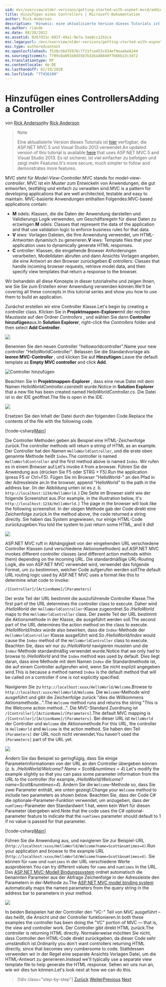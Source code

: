 ```yaml
---
uid: mvc/overview/older-versions/getting-started-with-aspnet-mvc4/adding-a-controller
title: Hinzufügen eines Controllers | Microsoft-Dokumentation
author: Rick-Anderson
description: 'Hinweis: eine aktualisierte Version dieses Tutorials ist hier verfügbar, die ASP.NET MVC 5 und Visual Studio 2013 verwendet. Es ist sicherer, aber viel einfacher zu befolgen und zu demonstrieren...'
ms.author: riande
ms.date: 08/28/2012
ms.assetid: 0267d31c-892f-49a1-9e7a-3ae8cc12b2ca
msc.legacyurl: /mvc/overview/older-versions/getting-started-with-aspnet-mvc4/adding-a-controller
msc.type: authoredcontent
ms.openlocfilehash: f528c56435976c7f31fce453c834ef9eaebe6244
ms.sourcegitcommit: 7709c0a091b8d55b7b33bad8849f7b66b23c3d72
ms.translationtype: MT
ms.contentlocale: de-DE
ms.lasthandoff: 02/19/2020
ms.locfileid: "77456100"
---
```

# <a name="adding-a-controller"></a><span data-ttu-id="823f0-104">Hinzufügen eines Controllers</span><span class="sxs-lookup"><span data-stu-id="823f0-104">Adding a Controller</span></span>

<span data-ttu-id="823f0-105">von [Rick Anderson](https://twitter.com/RickAndMSFT)</span><span class="sxs-lookup"><span data-stu-id="823f0-105">by [Rick Anderson](https://twitter.com/RickAndMSFT)</span></span>

> > [!NOTE]
> > <span data-ttu-id="823f0-106">Eine aktualisierte Version dieses Tutorials ist [hier](../../getting-started/introduction/getting-started.md) verfügbar, die ASP.NET MVC 5 und Visual Studio 2013 verwendet.</span><span class="sxs-lookup"><span data-stu-id="823f0-106">An updated version of this tutorial is available [here](../../getting-started/introduction/getting-started.md) that uses ASP.NET MVC 5 and Visual Studio 2013.</span></span> <span data-ttu-id="823f0-107">Es ist sicherer, ist viel einfacher zu befolgen und zeigt mehr Features.</span><span class="sxs-lookup"><span data-stu-id="823f0-107">It's more secure, much simpler to follow and demonstrates more features.</span></span>

<span data-ttu-id="823f0-108">MVC steht für *Model-View-Controller*.</span><span class="sxs-lookup"><span data-stu-id="823f0-108">MVC stands for *model-view-controller*.</span></span> <span data-ttu-id="823f0-109">MVC ist ein Muster zum Entwickeln von Anwendungen, die gut entworfen, testfähig und einfach zu verwalten sind.</span><span class="sxs-lookup"><span data-stu-id="823f0-109">MVC is a pattern for developing applications that are well architected, testable and easy to maintain.</span></span> <span data-ttu-id="823f0-110">MVC-basierte Anwendungen enthalten Folgendes:</span><span class="sxs-lookup"><span data-stu-id="823f0-110">MVC-based applications contain:</span></span>

- <span data-ttu-id="823f0-111">**M** odels: Klassen, die die Daten der Anwendung darstellen und Validierungs Logik verwenden, um Geschäftsregeln für diese Daten zu erzwingen.</span><span class="sxs-lookup"><span data-stu-id="823f0-111">**M** odels: Classes that represent the data of the application and that use validation logic to enforce business rules for that data.</span></span>
- <span data-ttu-id="823f0-112">**V** iews: Vorlagen Dateien, die Ihre Anwendung verwendet, um HTML-Antworten dynamisch zu generieren.</span><span class="sxs-lookup"><span data-stu-id="823f0-112">**V** iews: Template files that your application uses to dynamically generate HTML responses.</span></span>
- <span data-ttu-id="823f0-113">**C** ontroller: Klassen, die eingehende Browser Anforderungen verarbeiten, Modelldaten abrufen und dann Ansichts Vorlagen angeben, die eine Antwort an den Browser zurückgeben.</span><span class="sxs-lookup"><span data-stu-id="823f0-113">**C** ontrollers: Classes that handle incoming browser requests, retrieve model data, and then specify view templates that return a response to the browser.</span></span>

<span data-ttu-id="823f0-114">Wir behandeln all diese Konzepte in dieser tutorialreihe und zeigen Ihnen, wie Sie Sie zum Erstellen einer Anwendung verwenden können.</span><span class="sxs-lookup"><span data-stu-id="823f0-114">We'll be covering all these concepts in this tutorial series and show you how to use them to build an application.</span></span>

<span data-ttu-id="823f0-115">Zunächst erstellen wir eine Controller Klasse.</span><span class="sxs-lookup"><span data-stu-id="823f0-115">Let's begin by creating a controller class.</span></span> <span data-ttu-id="823f0-116">Klicken Sie in **Projektmappen-Explorer**mit der rechten Maustaste auf den Ordner *Controllers* , und wählen Sie dann **Controller hinzufügen**aus.</span><span class="sxs-lookup"><span data-stu-id="823f0-116">In **Solution Explorer**, right-click the *Controllers* folder and then select **Add Controller**.</span></span>

![](adding-a-controller/_static/image1.png)

<span data-ttu-id="823f0-117">Benennen Sie den neuen Controller &quot;helloworldcontroller&quot;.</span><span class="sxs-lookup"><span data-stu-id="823f0-117">Name your new controller &quot;HelloWorldController&quot;.</span></span> <span data-ttu-id="823f0-118">Belassen Sie die Standardvorlage als **leeren MVC-Controller** , und klicken Sie auf **Hinzufügen**.</span><span class="sxs-lookup"><span data-stu-id="823f0-118">Leave the default template as **Empty MVC controller** and click **Add**.</span></span>

![Controller hinzufügen](adding-a-controller/_static/image2.png)

<span data-ttu-id="823f0-120">Beachten Sie in **Projektmappen-Explorer** , dass eine neue Datei mit dem Namen *HelloWorldController.cs*erstellt wurde.</span><span class="sxs-lookup"><span data-stu-id="823f0-120">Notice in **Solution Explorer** that a new file has been created named *HelloWorldController.cs*.</span></span> <span data-ttu-id="823f0-121">Die Datei ist in der IDE geöffnet.</span><span class="sxs-lookup"><span data-stu-id="823f0-121">The file is open in the IDE.</span></span>

![](adding-a-controller/_static/image3.png)

<span data-ttu-id="823f0-122">Ersetzen Sie den Inhalt der Datei durch den folgenden Code.</span><span class="sxs-lookup"><span data-stu-id="823f0-122">Replace the contents of the file with the following code.</span></span>

[!code-csharp[Main](adding-a-controller/samples/sample1.cs)]

<span data-ttu-id="823f0-123">Die Controller Methoden geben als Beispiel eine HTML-Zeichenfolge zurück.</span><span class="sxs-lookup"><span data-stu-id="823f0-123">The controller methods will return a string of HTML as an example.</span></span> <span data-ttu-id="823f0-124">Der Controller hat den Namen `HelloWorldController`, und die erste oben genannte Methode heißt `Index`.</span><span class="sxs-lookup"><span data-stu-id="823f0-124">The controller is named `HelloWorldController` and the first method above is named `Index`.</span></span> <span data-ttu-id="823f0-125">Wir rufen es in einem Browser auf.</span><span class="sxs-lookup"><span data-stu-id="823f0-125">Let's invoke it from a browser.</span></span> <span data-ttu-id="823f0-126">Führen Sie die Anwendung aus (drücken Sie F5 oder STRG + F5).</span><span class="sxs-lookup"><span data-stu-id="823f0-126">Run the application (press F5 or Ctrl+F5).</span></span> <span data-ttu-id="823f0-127">Fügen Sie im Browser &quot;HelloWorld-&quot; an den Pfad in der Adressleiste an.</span><span class="sxs-lookup"><span data-stu-id="823f0-127">In the browser, append &quot;HelloWorld&quot; to the path in the address bar.</span></span> <span data-ttu-id="823f0-128">(In der Abbildung unten ist es z. b. `http://localhost:1234/HelloWorld.`) Die Seite im Browser sieht wie der folgende Screenshot aus.</span><span class="sxs-lookup"><span data-stu-id="823f0-128">(For example, in the illustration below, it's `http://localhost:1234/HelloWorld.`) The page in the browser will look like the following screenshot.</span></span> <span data-ttu-id="823f0-129">In der obigen Methode gab der Code direkt eine Zeichenfolge zurück.</span><span class="sxs-lookup"><span data-stu-id="823f0-129">In the method above, the code returned a string directly.</span></span> <span data-ttu-id="823f0-130">Sie haben das System angewiesen, nur einige HTML-Code zurückzugeben.</span><span class="sxs-lookup"><span data-stu-id="823f0-130">You told the system to just return some HTML, and it did!</span></span>

![](adding-a-controller/_static/image4.png)

<span data-ttu-id="823f0-131">ASP.NET MVC ruft in Abhängigkeit von der eingehenden URL verschiedene Controller Klassen (und verschiedene Aktionsmethoden) auf.</span><span class="sxs-lookup"><span data-stu-id="823f0-131">ASP.NET MVC invokes different controller classes (and different action methods within them) depending on the incoming URL.</span></span> <span data-ttu-id="823f0-132">Die standardmäßige URL-Routing Logik, die von ASP.NET MVC verwendet wird, verwendet das folgende Format, um zu bestimmen, welcher Code aufgerufen werden soll</span><span class="sxs-lookup"><span data-stu-id="823f0-132">The default URL routing logic used by ASP.NET MVC uses a format like this to determine what code to invoke:</span></span>

`/[Controller]/[ActionName]/[Parameters]`

<span data-ttu-id="823f0-133">Der erste Teil der URL bestimmt die auszuführende Controller Klasse.</span><span class="sxs-lookup"><span data-stu-id="823f0-133">The first part of the URL determines the controller class to execute.</span></span> <span data-ttu-id="823f0-134">Daher wird */HelloWorld* der `HelloWorldController`-Klasse zugeordnet.</span><span class="sxs-lookup"><span data-stu-id="823f0-134">So */HelloWorld* maps to the `HelloWorldController` class.</span></span> <span data-ttu-id="823f0-135">Der zweite Teil der URL bestimmt die Aktionsmethode in der Klasse, die ausgeführt werden soll.</span><span class="sxs-lookup"><span data-stu-id="823f0-135">The second part of the URL determines the action method on the class to execute.</span></span> <span data-ttu-id="823f0-136">*/HelloWorld/Index* würde also bewirken, dass die `Index`-Methode der `HelloWorldController` Klasse ausgeführt wird.</span><span class="sxs-lookup"><span data-stu-id="823f0-136">So */HelloWorld/Index* would cause the `Index` method of the `HelloWorldController` class to execute.</span></span> <span data-ttu-id="823f0-137">Beachten Sie, dass wir nur zu */HelloWorld* navigieren mussten und die `Index`-Methode standardmäßig verwendet wurde.</span><span class="sxs-lookup"><span data-stu-id="823f0-137">Notice that we only had to browse to */HelloWorld* and the `Index` method was used by default.</span></span> <span data-ttu-id="823f0-138">Dies liegt daran, dass eine Methode mit dem Namen `Index` die Standardmethode ist, die auf einem Controller aufgerufen wird, wenn Sie nicht explizit angegeben wird.</span><span class="sxs-lookup"><span data-stu-id="823f0-138">This is because a method named `Index` is the default method that will be called on a controller if one is not explicitly specified.</span></span>

<span data-ttu-id="823f0-139">Navigieren Sie zu `http://localhost:xxxx/HelloWorld/Welcome`.</span><span class="sxs-lookup"><span data-stu-id="823f0-139">Browse to `http://localhost:xxxx/HelloWorld/Welcome`.</span></span> <span data-ttu-id="823f0-140">Die `Welcome`-Methode wird ausgeführt und gibt die Zeichenfolge zurück &quot;dies die Willkommens Aktionsmethode...&quot;.</span><span class="sxs-lookup"><span data-stu-id="823f0-140">The `Welcome` method runs and returns the string &quot;This is the Welcome action method...&quot;.</span></span> <span data-ttu-id="823f0-141">Die MVC-Standard Zuordnung ist `/[Controller]/[ActionName]/[Parameters]`.</span><span class="sxs-lookup"><span data-stu-id="823f0-141">The default MVC mapping is `/[Controller]/[ActionName]/[Parameters]`.</span></span> <span data-ttu-id="823f0-142">Bei dieser URL ist `HelloWorld` der Controller und `Welcome` die Aktionsmethode.</span><span class="sxs-lookup"><span data-stu-id="823f0-142">For this URL, the controller is `HelloWorld` and `Welcome` is the action method.</span></span> <span data-ttu-id="823f0-143">Sie haben den Teil `[Parameters]` der URL noch nicht verwendet.</span><span class="sxs-lookup"><span data-stu-id="823f0-143">You haven't used the `[Parameters]` part of the URL yet.</span></span>

![](adding-a-controller/_static/image5.png)

<span data-ttu-id="823f0-144">Ändern Sie das Beispiel so geringfügig, dass Sie einige Parameterinformationen von der URL an den Controller übergeben können (z. b. */HelloWorld/Welcome? Name = Scott&amp;numtimes = 4*).</span><span class="sxs-lookup"><span data-stu-id="823f0-144">Let's modify the example slightly so that you can pass some parameter information from the URL to the controller (for example, */HelloWorld/Welcome?name=Scott&amp;numtimes=4*).</span></span> <span data-ttu-id="823f0-145">Ändern Sie die `Welcome`-Methode so, dass Sie zwei Parameter enthält, wie unten gezeigt.</span><span class="sxs-lookup"><span data-stu-id="823f0-145">Change your `Welcome` method to include two parameters as shown below.</span></span> <span data-ttu-id="823f0-146">Beachten Sie, dass der Code C# die optionale-Parameter-Funktion verwendet, um anzugeben, dass der `numTimes`-Parameter den Standardwert 1 hat, wenn kein Wert für diesen Parameter übergeben wird.</span><span class="sxs-lookup"><span data-stu-id="823f0-146">Note that the code uses the C# optional-parameter feature to indicate that the `numTimes` parameter should default to 1 if no value is passed for that parameter.</span></span>

[!code-csharp[Main](adding-a-controller/samples/sample2.cs)]

<span data-ttu-id="823f0-147">Führen Sie die Anwendung aus, und navigieren Sie zur Beispiel-URL (`http://localhost:xxxx/HelloWorld/Welcome?name=Scott&numtimes=4)`.</span><span class="sxs-lookup"><span data-stu-id="823f0-147">Run your application and browse to the example URL (`http://localhost:xxxx/HelloWorld/Welcome?name=Scott&numtimes=4)`.</span></span> <span data-ttu-id="823f0-148">Sie können für `name` und `numtimes` in der URL verschiedene Werte ausprobieren.</span><span class="sxs-lookup"><span data-stu-id="823f0-148">You can try different values for `name` and `numtimes` in the URL.</span></span> <span data-ttu-id="823f0-149">Das [ASP.NET MVC-Modell Bindungssystem](http://odetocode.com/Blogs/scott/archive/2009/04/27/6-tips-for-asp-net-mvc-model-binding.aspx) ordnet automatisch die benannten Parameter aus der Abfrage Zeichenfolge in der Adressleiste den Parametern in der-Methode zu.</span><span class="sxs-lookup"><span data-stu-id="823f0-149">The [ASP.NET MVC model binding system](http://odetocode.com/Blogs/scott/archive/2009/04/27/6-tips-for-asp-net-mvc-model-binding.aspx) automatically maps the named parameters from the query string in the address bar to parameters in your method.</span></span>

![](adding-a-controller/_static/image6.png)

<span data-ttu-id="823f0-150">In beiden Beispielen hat der Controller den &quot;VC-&quot; Teil von MVC ausgeführt – das heißt, die Ansicht und der Controller funktionieren.</span><span class="sxs-lookup"><span data-stu-id="823f0-150">In both these examples the controller has been doing the &quot;VC&quot; portion of MVC — that is, the view and controller work.</span></span> <span data-ttu-id="823f0-151">Der Controller gibt direkt HTML zurück.</span><span class="sxs-lookup"><span data-stu-id="823f0-151">The controller is returning HTML directly.</span></span> <span data-ttu-id="823f0-152">Normalerweise möchten Sie nicht, dass Controller den HTML-Code direkt zurückgeben, da dieser Code sehr umständlich ist.</span><span class="sxs-lookup"><span data-stu-id="823f0-152">Ordinarily you don't want controllers returning HTML directly, since that becomes very cumbersome to code.</span></span> <span data-ttu-id="823f0-153">Stattdessen verwenden wir in der Regel eine separate Ansichts Vorlagen Datei, um die HTML-Antwort zu generieren.</span><span class="sxs-lookup"><span data-stu-id="823f0-153">Instead we'll typically use a separate view template file to help generate the HTML response.</span></span> <span data-ttu-id="823f0-154">Sehen wir uns nun an, wie wir dies tun können.</span><span class="sxs-lookup"><span data-stu-id="823f0-154">Let's look next at how we can do this.</span></span>

> [!div class="step-by-step"]
> <span data-ttu-id="823f0-155">[Zurück](intro-to-aspnet-mvc-4.md)
> [Weiter](adding-a-view.md)</span><span class="sxs-lookup"><span data-stu-id="823f0-155">[Previous](intro-to-aspnet-mvc-4.md)
[Next](adding-a-view.md)</span></span>
